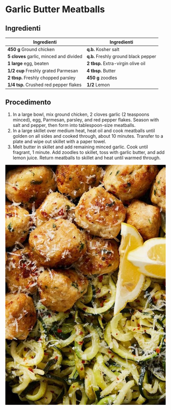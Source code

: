 # Garlic Butter Meatballs

## Ingredienti

| Ingredienti                             | Ingredienti                          |
| --------------------------------------- | ------------------------------------ |
| **450 g** Ground chicken                | **q.b.** Kosher salt                 |
| **5 cloves** garlic, minced and divided | **q.b.** Freshly ground black pepper |
| **1 large** egg, beaten                 | **2 tbsp.** Extra-virgin olive oil   |
| **1/2 cup** Freshly grated Parmesan     | **4 tbsp.** Butter                   |
| **2 tbsp.** Freshly chopped parsley     | **450 g** zoodles                    |
| **1/4 tsp.** Crushed red pepper flakes  | **1/2** Lemon                        |

## Procedimento

1. In a large bowl, mix ground chicken, 2 cloves garlic (2 teaspoons minced), egg, Parmesan, parsley, and red pepper flakes. Season with salt and pepper, then form into tablespoon-size meatballs.
2. In a large skillet over medium heat, heat oil and cook meatballs until golden on all sides and cooked through, about 10 minutes. Transfer to a plate and wipe out skillet with a paper towel.
3. Melt butter in skillet and add remaining minced garlic. Cook until fragrant, 1 minute. Add zoodles to skillet, toss with garlic butter, and add lemon juice. Return meatballs to skillet and heat until warmed through.

![](img/Garlic-Butter-Meatballs.jpg)